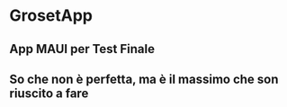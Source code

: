# GrosetApp
App MAUI per Test Finale
-----------------------

## So che non è perfetta, ma è il massimo che son riuscito a fare
